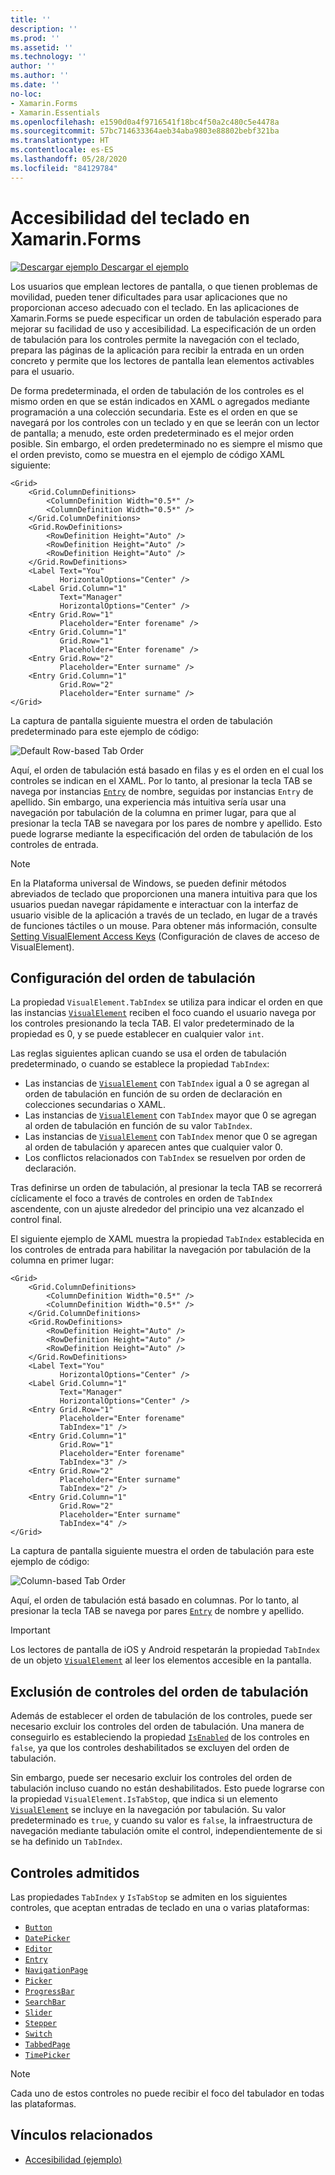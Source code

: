 ```yaml
---
title: ''
description: ''
ms.prod: ''
ms.assetid: ''
ms.technology: ''
author: ''
ms.author: ''
ms.date: ''
no-loc:
- Xamarin.Forms
- Xamarin.Essentials
ms.openlocfilehash: e1590d0a4f9716541f18bc4f50a2c480c5e4478a
ms.sourcegitcommit: 57bc714633364aeb34aba9803e88802bebf321ba
ms.translationtype: HT
ms.contentlocale: es-ES
ms.lasthandoff: 05/28/2020
ms.locfileid: "84129784"
---
```

# <a name="keyboard-accessibility-in-xamarinforms"></a>Accesibilidad del teclado en Xamarin.Forms

[![Descargar ejemplo](~/media/shared/download.png) Descargar el ejemplo](https://docs.microsoft.com/samples/xamarin/xamarin-forms-samples/userinterface-accessibility)

Los usuarios que emplean lectores de pantalla, o que tienen problemas de movilidad, pueden tener dificultades para usar aplicaciones que no proporcionan acceso adecuado con el teclado. En las aplicaciones de Xamarin.Forms se puede especificar un orden de tabulación esperado para mejorar su facilidad de uso y accesibilidad. La especificación de un orden de tabulación para los controles permite la navegación con el teclado, prepara las páginas de la aplicación para recibir la entrada en un orden concreto y permite que los lectores de pantalla lean elementos activables para el usuario.

De forma predeterminada, el orden de tabulación de los controles es el mismo orden en que se están indicados en XAML o agregados mediante programación a una colección secundaria. Este es el orden en que se navegará por los controles con un teclado y en que se leerán con un lector de pantalla; a menudo, este orden predeterminado es el mejor orden posible. Sin embargo, el orden predeterminado no es siempre el mismo que el orden previsto, como se muestra en el ejemplo de código XAML siguiente:

```xaml
<Grid>
    <Grid.ColumnDefinitions>
        <ColumnDefinition Width="0.5*" />
        <ColumnDefinition Width="0.5*" />
    </Grid.ColumnDefinitions>
    <Grid.RowDefinitions>
        <RowDefinition Height="Auto" />
        <RowDefinition Height="Auto" />
        <RowDefinition Height="Auto" />
    </Grid.RowDefinitions>
    <Label Text="You"
           HorizontalOptions="Center" />
    <Label Grid.Column="1"
           Text="Manager"
           HorizontalOptions="Center" />
    <Entry Grid.Row="1"
           Placeholder="Enter forename" />
    <Entry Grid.Column="1"
           Grid.Row="1"
           Placeholder="Enter forename" />
    <Entry Grid.Row="2"
           Placeholder="Enter surname" />
    <Entry Grid.Column="1"
           Grid.Row="2"
           Placeholder="Enter surname" />
</Grid>
```

La captura de pantalla siguiente muestra el orden de tabulación predeterminado para este ejemplo de código:

![](keyboard-images/default-tab-order.png "Default Row-based Tab Order")

Aquí, el orden de tabulación está basado en filas y es el orden en el cual los controles se indican en el XAML. Por lo tanto, al presionar la tecla TAB se navega por instancias [`Entry`](xref:Xamarin.Forms.Entry) de nombre, seguidas por instancias `Entry` de apellido. Sin embargo, una experiencia más intuitiva sería usar una navegación por tabulación de la columna en primer lugar, para que al presionar la tecla TAB se navegara por los pares de nombre y apellido. Esto puede lograrse mediante la especificación del orden de tabulación de los controles de entrada.

> [!NOTE]
> En la Plataforma universal de Windows, se pueden definir métodos abreviados de teclado que proporcionen una manera intuitiva para que los usuarios puedan navegar rápidamente e interactuar con la interfaz de usuario visible de la aplicación a través de un teclado, en lugar de a través de funciones táctiles o un mouse. Para obtener más información, consulte [Setting VisualElement Access Keys](~/xamarin-forms/platform/windows/visualelement-access-keys.md) (Configuración de claves de acceso de VisualElement).

## <a name="setting-the-tab-order"></a>Configuración del orden de tabulación

La propiedad `VisualElement.TabIndex` se utiliza para indicar el orden en que las instancias [`VisualElement`](xref:Xamarin.Forms.VisualElement) reciben el foco cuando el usuario navega por los controles presionando la tecla TAB. El valor predeterminado de la propiedad es 0, y se puede establecer en cualquier valor `int`.

Las reglas siguientes aplican cuando se usa el orden de tabulación predeterminado, o cuando se establece la propiedad `TabIndex`:

- Las instancias de [`VisualElement`](xref:Xamarin.Forms.VisualElement) con `TabIndex` igual a 0 se agregan al orden de tabulación en función de su orden de declaración en colecciones secundarias o XAML.
- Las instancias de [`VisualElement`](xref:Xamarin.Forms.VisualElement) con `TabIndex` mayor que 0 se agregan al orden de tabulación en función de su valor `TabIndex`.
- Las instancias de [`VisualElement`](xref:Xamarin.Forms.VisualElement) con `TabIndex` menor que 0 se agregan al orden de tabulación y aparecen antes que cualquier valor 0.
- Los conflictos relacionados con `TabIndex` se resuelven por orden de declaración.

Tras definirse un orden de tabulación, al presionar la tecla TAB se recorrerá cíclicamente el foco a través de controles en orden de `TabIndex` ascendente, con un ajuste alrededor del principio una vez alcanzado el control final.

El siguiente ejemplo de XAML muestra la propiedad `TabIndex` establecida en los controles de entrada para habilitar la navegación por tabulación de la columna en primer lugar:

```xaml
<Grid>
    <Grid.ColumnDefinitions>
        <ColumnDefinition Width="0.5*" />
        <ColumnDefinition Width="0.5*" />
    </Grid.ColumnDefinitions>
    <Grid.RowDefinitions>
        <RowDefinition Height="Auto" />
        <RowDefinition Height="Auto" />
        <RowDefinition Height="Auto" />
    </Grid.RowDefinitions>
    <Label Text="You"
           HorizontalOptions="Center" />
    <Label Grid.Column="1"
           Text="Manager"
           HorizontalOptions="Center" />
    <Entry Grid.Row="1"
           Placeholder="Enter forename"
           TabIndex="1" />
    <Entry Grid.Column="1"
           Grid.Row="1"
           Placeholder="Enter forename"
           TabIndex="3" />
    <Entry Grid.Row="2"
           Placeholder="Enter surname"
           TabIndex="2" />
    <Entry Grid.Column="1"
           Grid.Row="2"
           Placeholder="Enter surname"
           TabIndex="4" />
</Grid>
```

La captura de pantalla siguiente muestra el orden de tabulación para este ejemplo de código:

![](keyboard-images/correct-tab-order.png "Column-based Tab Order")

Aquí, el orden de tabulación está basado en columnas. Por lo tanto, al presionar la tecla TAB se navega por pares [`Entry`](xref:Xamarin.Forms.Entry) de nombre y apellido.

> [!IMPORTANT]
> Los lectores de pantalla de iOS y Android respetarán la propiedad `TabIndex` de un objeto [`VisualElement`](xref:Xamarin.Forms.VisualElement) al leer los elementos accesible en la pantalla.

## <a name="excluding-controls-from-the-tab-order"></a>Exclusión de controles del orden de tabulación

Además de establecer el orden de tabulación de los controles, puede ser necesario excluir los controles del orden de tabulación. Una manera de conseguirlo es estableciendo la propiedad [`IsEnabled`](xref:Xamarin.Forms.VisualElement) de los controles en `false`, ya que los controles deshabilitados se excluyen del orden de tabulación.

Sin embargo, puede ser necesario excluir los controles del orden de tabulación incluso cuando no están deshabilitados. Esto puede lograrse con la propiedad `VisualElement.IsTabStop`, que indica si un elemento [`VisualElement`](xref:Xamarin.Forms.VisualElement) se incluye en la navegación por tabulación. Su valor predeterminado es `true`, y cuando su valor es `false`, la infraestructura de navegación mediante tabulación omite el control, independientemente de si se ha definido un `TabIndex`.

## <a name="supported-controls"></a>Controles admitidos

Las propiedades `TabIndex` y `IsTabStop` se admiten en los siguientes controles, que aceptan entradas de teclado en una o varias plataformas:

- [`Button`](xref:Xamarin.Forms.Button)
- [`DatePicker`](xref:Xamarin.Forms.DatePicker)
- [`Editor`](xref:Xamarin.Forms.Editor)
- [`Entry`](xref:Xamarin.Forms.Entry)
- [`NavigationPage`](xref:Xamarin.Forms.NavigationPage)
- [`Picker`](xref:Xamarin.Forms.Picker)
- [`ProgressBar`](xref:Xamarin.Forms.ProgressBar)
- [`SearchBar`](xref:Xamarin.Forms.SearchBar)
- [`Slider`](xref:Xamarin.Forms.Slider)
- [`Stepper`](xref:Xamarin.Forms.Stepper)
- [`Switch`](xref:Xamarin.Forms.Switch)
- [`TabbedPage`](xref:Xamarin.Forms.TabbedPage)
- [`TimePicker`](xref:Xamarin.Forms.TimePicker)

> [!NOTE]
> Cada uno de estos controles no puede recibir el foco del tabulador en todas las plataformas.

## <a name="related-links"></a>Vínculos relacionados

- [Accesibilidad (ejemplo)](https://docs.microsoft.com/samples/xamarin/xamarin-forms-samples/userinterface-accessibility)
